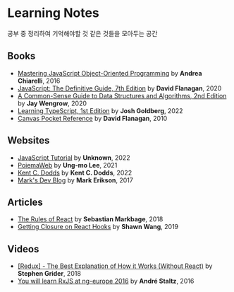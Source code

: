# Learning Notes

공부 중 정리하여 기억해야할 것 같은 것들을 모아두는 공간

## Books

- [Mastering JavaScript Object-Oriented Programming](books/Mastering%20JavaScript%20Object-Oriented%20Programming) by **Andrea Chiarelli**, 2016
- [JavaScript: The Definitive Guide, 7th Edition](books/JavaScript-The%20Definitive%20Guide%2C%207th%20Edition) by **David Flanagan**, 2020
- [A Common-Sense Guide to Data Structures and Algorithms, 2nd Edition](books/A%20Common-Sense%20Guide%20to%20Data%20Structures%20and%20Algorithms%2C%202nd%20Edition) by **Jay Wengrow**, 2020
- [Learning TypeScript, 1st Edition](books/Learning%20TypeScript/) by **Josh Goldberg**, 2022
- [Canvas Pocket Reference](books/Canvas%20Pocket%20Reference/) by **David Flanagan**, 2010

## Websites

- [JavaScript Tutorial](websites/JavaScript-Tutorial) by **Unknown**, 2022
- [PoiemaWeb](websites/PoiemaWeb) by **Ung-mo Lee**, 2021
- [Kent C. Dodds](websites/Kent%20C.%20Dodds) by **Kent C. Dodds**, 2022
- [Mark's Dev Blog](websites/Mark's%20Dev%20Blog) by **Mark Erikson**, 2017

## Articles

- [The Rules of React](articles/The%20Rules%20of%20React.md) by **Sebastian Markbage**, 2018
- [Getting Closure on React Hooks](articles/Getting%20Closure%20on%20React%20Hooks.md) by **Shawn Wang**, 2019

## Videos

- [[Redux] - The Best Explanation of How it Works (Without React)](videos/[Redux]%20-%20The%20Best%20Explanation%20of%20How%20it%20Works) by **Stephen Grider**, 2018
- [You will learn RxJS at ng-europe 2016](videos/You%20will%20learn%20RxJS%20at%20ng-europe%202016/) by **André Staltz**, 2016

